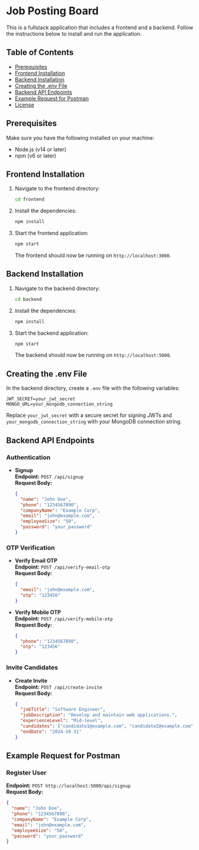 
# Job Posting Board
This is a fullstack application that includes a frontend and a backend. Follow the instructions below to install and run the application.

## Table of Contents

- [Prerequisites](#prerequisites)
- [Frontend Installation](#frontend-installation)
- [Backend Installation](#backend-installation)
- [Creating the .env File](#creating-the-env-file)
- [Backend API Endpoints](#backend-api-endpoints)
- [Example Request for Postman](#example-request-for-postman)
- [License](#license)

## Prerequisites

Make sure you have the following installed on your machine:

- Node.js (v14 or later)
- npm (v6 or later)

## Frontend Installation

1. Navigate to the frontend directory:

   ```bash
   cd frontend
   ```

2. Install the dependencies:

   ```bash
   npm install
   ```

3. Start the frontend application:

   ```bash
   npm start
   ```

   The frontend should now be running on `http://localhost:3000`.

## Backend Installation

1. Navigate to the backend directory:

   ```bash
   cd backend
   ```

2. Install the dependencies:

   ```bash
   npm install
   ```

3. Start the backend application:

   ```bash
   npm start
   ```

   The backend should now be running on `http://localhost:5000`.

## Creating the .env File

In the backend directory, create a `.env` file with the following variables:

```plaintext
JWT_SECRET=your_jwt_secret
MONGO_URL=your_mongodb_connection_string
```

Replace `your_jwt_secret` with a secure secret for signing JWTs and `your_mongodb_connection_string` with your MongoDB connection string.

## Backend API Endpoints

### Authentication

- **Signup**  
  **Endpoint:** `POST /api/signup`  
  **Request Body:**
  ```json
  {
    "name": "John Doe",
    "phone": "1234567890",
    "companyName": "Example Corp",
    "email": "john@example.com",
    "employeeSize": "50",
    "password": "your_password"
  }
  ```


### OTP Verification

- **Verify Email OTP**  
  **Endpoint:** `POST /api/verify-email-otp`  
  **Request Body:**
  ```json
  {
    "email": "john@example.com",
    "otp": "123456"
  }
  ```

- **Verify Mobile OTP**  
  **Endpoint:** `POST /api/verify-mobile-otp`  
  **Request Body:**
  ```json
  {
    "phone": "1234567890",
    "otp": "123456"
  }
  ```

### Invite Candidates

- **Create Invite**  
  **Endpoint:** `POST /api/create-invite`  
  **Request Body:**
  ```json
  {
    "jobTitle": "Software Engineer",
    "jobDescription": "Develop and maintain web applications.",
    "experienceLevel": "Mid-level",
    "candidates": ["candidate1@example.com", "candidate2@example.com"],
    "endDate": "2024-10-31"
  }
  ```

## Example Request for Postman

### Register User

**Endpoint:** `POST http://localhost:5000/api/signup`  
**Request Body:**
```json
{
  "name": "John Doe",
  "phone": "1234567890",
  "companyName": "Example Corp",
  "email": "john@example.com",
  "employeeSize": "50",
  "password": "your_password"
}
```




